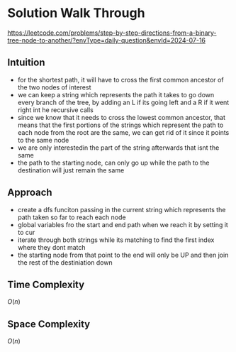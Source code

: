 # Solution Walk Through
https://leetcode.com/problems/step-by-step-directions-from-a-binary-tree-node-to-another/?envType=daily-question&envId=2024-07-16

## Intuition
- for the shortest path, it will have to cross the first common ancestor of the two nodes of interest
- we can keep a string which represents the path it takes to go down every branch of the tree, by adding an L if its going left and a R if it went right int he recursive calls
- since we know that it needs to cross the lowest common ancestor, that means that the first portions of the strings which represent the path to each node from the root are the same, we can get rid of it since it points to the same node
- we are only interestedin the part of the string afterwards that isnt the same
- the path to the starting node, can only go up while the path to the destination will just remain the same

## Approach
- create a dfs funciton passing in the current string which represents the path taken so far to reach each node
- global variables fro the start and end path when we reach it by setting it to cur
- iterate through both strings while its matching to find the first index where they dont match
- the starting node from that point to the end will only be UP and then join the rest of the destiniation down


## Time Complexity
$O(n)$

## Space Complexity
$O(n)$



